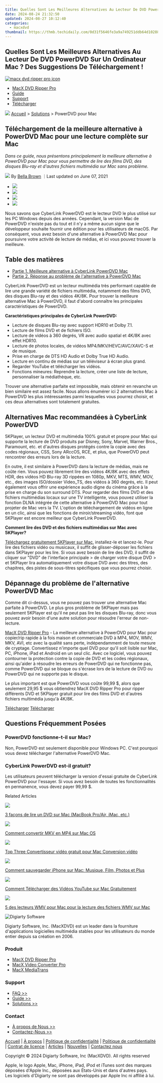 ```yaml
---
title: Quelles Sont Les Meilleures Alternatives Au Lecteur De DVD PowerDVD Sur Un Ordinateur Mac ? Des Suggestions De Téléchargement !
date: 2024-08-24 21:32:50
updated: 2024-08-27 10:12:40
categories:
  - macxdvd
thumbnail: https://thmb.techidaily.com/0d31f5646fe3a9a749251ddb64d10288427198f92e87a603dc09ffcf334ba8c5.jpg
---
```


## Quelles Sont Les Meilleures Alternatives Au Lecteur De DVD PowerDVD Sur Un Ordinateur Mac ? Des Suggestions De Téléchargement !

[![macx dvd ripper pro icon](https://www.macxdvd.com/tutorial-fr/../image-style/new-seo/icon12.png)](https://tools.techidaily.com/macxdvd/products/)

* [MacX DVD Ripper Pro](https://tools.techidaily.com/macxdvd/products/)
* [Guide](https://tools.techidaily.com/macxdvd/products/)
* [Support](https://tools.techidaily.com/macxdvd/products/)
* [Télécharger](https://tools.techidaily.com/macxdvd/products/)



![](https://www.macxdvd.com/tutorial-fr/../image-style/new-seo/icon7.png) [Accueil](https://tools.techidaily.com/macxdvd/products/) \> [Solutions](https://tools.techidaily.com/macxdvd/products/) \> PowerDVD pour Mac 

## Téléchargement de la meilleure alternative à PowerDVD Mac pour une lecture complète sur Mac



_Dans ce guide, nous présentons principalement la meilleure alternative à PowerDVD pour Mac pour vous permettre de lire des films DVD, des disques Blu-ray et d'autres fichiers multimédia sur Mac sans problème._

![](https://www.macxdvd.com/tutorial-fr/../image-style/new-seo/icon6.png) By [Bella Brown](https://www.linkedin.com/in/bella-brown-920145104/) ｜Last updated on June 07, 2021

* [![](https://www.macxdvd.com/tutorial-fr/../image-style/new-seo/share-fa.jpg)](https://www.facebook.com/sharer/sharer.php?u=https://www.macxdvd.com/tutorial-fr/powerdvd-pour-mac.htm)
* [![](https://www.macxdvd.com/tutorial-fr/../image-style/new-seo/share-tw.jpg)](https://twitter.com/intent/tweet?url=https://www.macxdvd.com/tutorial-fr/powerdvd-pour-mac.htm)
* [![](https://www.macxdvd.com/tutorial-fr/../image-style/new-seo/share-email.jpg)](https://www.macxdvd.com/tutorial-fr/mailto:info@example.com?&subject=&body=https://www.macxdvd.com/tutorial-fr/powerdvd-pour-mac.htm)
* [![](https://www.macxdvd.com/tutorial-fr/../image-style/new-seo/share-in.jpg)](https://www.linkedin.com/shareArticle?mini=true&url=https://www.macxdvd.com/tutorial-fr/powerdvd-pour-mac.htm&title=&summary=https://www.macxdvd.com/tutorial-fr/powerdvd-pour-mac.htm&source=)

Nous savons que CyberLink PowerDVD est le lecteur DVD le plus utilisé sur les PC Windows depuis des années. Cependant, la version Mac de PowerDVD n'existe pas du tout et il n'y a même aucun signe que le développeur souhaite fournir une édition pour les utilisateurs de macOS. Par conséquent, vous avez besoin d'une alternative à PowerDVD Mac pour poursuivre votre activité de lecture de médias, et ici vous pouvez trouver la meilleure.

## Table des matières

* [Partie 1\. Meilleure alternative à CyberLink PowerDVD Mac](https://tools.techidaily.com/macxdvd/products/)
* [Partie 2\. Réponse au problème de l'alternative à PowerDVD Mac](https://tools.techidaily.com/macxdvd/products/)

CyberLink PowerDVD est un lecteur multimédia très performant capable de lire une grande variété de fichiers multimédia, notamment des films DVD, des disques Blu-ray et des vidéos 4K/8K. Pour trouver la meilleure alternative Mac à PowerDVD, il faut d'abord connaître les principales caractéristiques de PowerDVD.

**Caractéristiques principales de CyberLink PowerDVD:**

* Lecture de disques Blu-ray avec support HDR10 et Dolby 7.1.
* Lecture de films DVD et de fichiers ISO.
* Lecture de vidéos à 360 degrés, VR avec audio spatial et 4K/8K avec effet HDR10.
* Lecture de photos locales, de vidéos MP4/MKV/HEVC/AVC/XAVC-S et de musique.
* Prise en charge de DTS HD Audio et Dolby True HD Audio.
* Lecture en continu de médias sur un téléviseur à écran plus grand.
* Regarder YouTube et télécharger les vidéos.
* Fonctions mineures: Reprendre la lecture, créer une liste de lecture, personnaliser la médiathèque, etc.

Trouver une alternative parfaite est impossible, mais obtenir en revanche un bien similaire est assez facile. Nous allons énumérer ici 2 alternatives Mac à PowerDVD les plus intéressantes parmi lesquelles vous pourrez choisir, et ces deux alternatives sont totalement gratuites.

## Alternatives Mac recommandées à CyberLink PowerDVD

5KPlayer, un lecteur DVD et multimédia 100% gratuit et propre pour Mac qui supporte la lecture de DVD produits par Disney, Sony, Marvel, Warner Bros., Paramount, etc. et d'autres disques protégés contre la copie avec des codes régionaux, CSS, Sony ARccOS, RCE, et plus, que PowerDVD peut rencontrer des erreurs lors de la lecture.

En outre, il est similaire à PowerDVD dans la lecture de médias, mais ne coûte rien. Vous pouvez librement lire des vidéos 4K/8K avec des effets HDR, des vidéos HD Blu-ray 3D rippées en 1080p, MKV, MTS, WMV, MOV, etc., des images ISO/dossier Video\_TS, des vidéos à 360 degrés, etc. Il peut également vous offrir une expérience audio digne du cinéma grâce à la prise en charge du son surround DTS. Pour regarder des films DVD et des fichiers multimédias locaux sur une TV intelligente, vous pouvez utiliser la fonction DLNA intégrée de cette alternative à PowerDVD Mac pour tout projeter de Mac vers la TV. L'option de téléchargement de vidéos en ligne en un clic, ainsi que les fonctions de miroir/streaming vidéo, font que 5KPlayer est encore meilleur que CyberLink PowerDVD.

**Comment lire des DVD et des fichiers multimédias sur Mac avec 5KPlayer?**

[Téléchargez gratuitement 5KPlayer sur Mac](https://tools.techidaily.com/5kplayer/products/), installez-le et lancez-le. Pour lire des fichiers vidéo ou musicaux, il suffit de glisser-déposer les fichiers dans 5KPlayer pour les lire. Si vous avez besoin de lire des DVD, il suffit de cliquer sur "DVD" de l'interface principale > de charger votre disque DVD > et 5KPlayer lira automatiquement votre disque DVD avec des titres, des chapitres, des pistes de sous-titres spécifiques que vous pourrez choisir.

## Dépannage du problème de l'alternative PowerDVD Mac

Comme dit ci-dessus, vous ne pouvez pas trouver une alternative Mac parfaite à PowerDVD. Le plus gros problème de 5KPlayer mais pas seulement 5KPlayer est qu'il ne peut pas lire les disques Blu-ray, donc vous pouvez avoir besoin d'une autre solution pour résoudre l'erreur de non-lecture.

[MacX DVD Ripper Pro](https://tools.techidaily.com/macxdvd/products/) \- La meilleure alternative à PowerDVD pour Mac pour copier/rip rapide à la fois maison et commerciale DVD à MP4, MOV, WMV, MKV, AVI, etc avec la qualité sans perte, indépendamment de toute mesure de cryptage. Convertissez n'importe quel DVD pour qu'il soit lisible sur Mac, PC, iPhone, iPad et Android en un seul clic. Avec ce logiciel, vous pouvez contourner la protection contre la copie de DVD et les codes régionaux, ainsi qu'aider à résoudre les erreurs de PowerDVD qui ne fonctionne pas, comme PowerDVD qui se bloque ou s'écrase lors de la lecture de DVD ou PowerDVD qui ne supporte pas le disque.

Le plus important est que PowerDVD vous coûte 99,99 $, alors que seulement 29,95 $ vous obtiendrez MacX DVD Ripper Pro pour ripper différents DVD et 5KPlayer gratuit pour lire des films DVD et d'autres fichiers multimédia jusqu'à 4K/8K.

[Télécharger](https://tools.techidaily.com/macxdvd/products/) [Télécharger](https://tools.techidaily.com/macxdvd/products/) 

## Questions Fréquemment Posées

### PowerDVD fonctionne-t-il sur Mac?

Non, PowerDVD est seulement disponible pour Windows PC. C'est pourquoi vous devez télécharger l'alternative PowerDVD Mac.

### CyberLink PowerDVD est-il gratuit?

Les utilisateurs peuvent télécharger la version d'essai gratuite de CyberLink PowerDVD pour l'essayer. Si vous avez besoin de toutes les fonctionnalités en permanence, vous devez payer 99,99 $.



Related Articles

![](https://www.macxdvd.com/tutorial-fr/../image-style/new-seo/pic7.jpg)

[3 façons de lire un DVD sur Mac (MacBook Pro/Air, iMac, etc.)](https://www.macxdvd.com/tutorial-fr/comment-lire-un-dvd-sur-mac.htm) 

![](https://www.macxdvd.com/tutorial-fr/../image-style/new-seo/pic6.jpg)

[Comment convertir MKV en MP4 sur Mac OS](https://tools.techidaily.com/macxdvd/products/) 

![](https://www.macxdvd.com/tutorial-fr/../image-style/new-seo/pic5.jpg)

[Top Three Convertisseur vidéo gratuit pour Mac Conversion vidéo](https://tools.techidaily.com/macxdvd/products/) 

![](https://www.macxdvd.com/tutorial-fr/../image-style/new-seo/pic4.jpg)

[Comment sauvegarder iPhone sur Mac: Musique, Film, Photos et Plus](https://tools.techidaily.com/macxdvd/products/) 

![](https://www.macxdvd.com/tutorial-fr/../image-style/new-seo/pic3.jpg)

[Comment Télécharger des Vidéos YouTube sur Mac Gratuitement](https://tools.techidaily.com/macxdvd/products/) 

![](https://www.macxdvd.com/tutorial-fr/../image-style/new-seo/pic2.jpg)

[5 des lecteurs WMV pour Mac pour la lecture des fichiers WMV sur Mac](https://tools.techidaily.com/macxdvd/products/) 



![Digiarty Software](https://www.macxdvd.com/tutorial-fr/../icon/logo.png) 

Digiarty Software, Inc. (MacXDVD) est un leader dans la fourniture d'applications logicielles multimédia stables pour les utilisateurs du monde entier depuis sa création en 2006.

### Produit

* [MacX DVD Ripper Pro](https://tools.techidaily.com/macxdvd/products/)
* [MacX Video Converter Pro](https://tools.techidaily.com/macxdvd/products/)
* [MacX MediaTrans](https://tools.techidaily.com/macxdvd/products/)

### Support

* [FAQ >>](https://tools.techidaily.com/macxdvd/products/)
* [Guide >>](https://tools.techidaily.com/macxdvd/products/)
* [Solutions >>](https://tools.techidaily.com/macxdvd/products/)

### Contact

* [À propos de Nous >>](https://tools.techidaily.com/macxdvd/products/)
* [Contactez-Nous >>](https://tools.techidaily.com/macxdvd/products/)



[Accueil](https://tools.techidaily.com/macxdvd/products/) | [À propos](https://tools.techidaily.com/macxdvd/products/) | [Politique de confidentialité](https://tools.techidaily.com/macxdvd/products/) | [Politique de confidentialité](https://tools.techidaily.com/macxdvd/products/) | [Contrat de licence](https://tools.techidaily.com/macxdvd/products/) | [Articles](https://tools.techidaily.com/macxdvd/products/) | [Nouvelles](https://tools.techidaily.com/macxdvd/products/) | [Contactez nous](https://tools.techidaily.com/macxdvd/products/)

Copyright © 2024 Digiarty Software, Inc (MacXDVD). All rights reserved

Apple, le logo Apple, Mac, iPhone, iPad, iPod et iTunes sont des marques déposées d'Apple Inc., déposées aux États-Unis et dans d'autres pays.  
Les logiciels d'Digiarty ne sont pas développés par Apple Inc ni affilié à lui.

<ins class="adsbygoogle"
     style="display:block"
     data-ad-format="autorelaxed"
     data-ad-client="ca-pub-7571918770474297"
     data-ad-slot="1223367746"></ins>



<ins class="adsbygoogle"
     style="display:block"
     data-ad-client="ca-pub-7571918770474297"
     data-ad-slot="8358498916"
     data-ad-format="auto"
     data-full-width-responsive="true"></ins>
